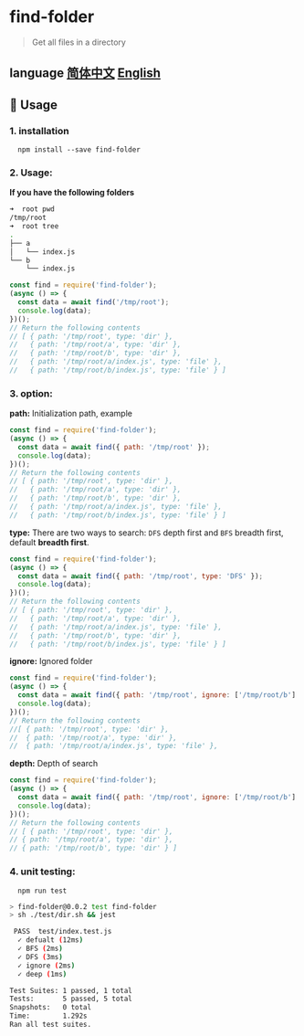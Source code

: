 # find-folder

> Get all files in a directory

## language [简体中文](https://github.com/AfterThreeYears/find-folder/blob/master/README-zh_CN.md.md) [English](https://github.com/AfterThreeYears/find-folder/blob/master/README.md)

## 🚀 Usage

### 1. installation

```shell
  npm install --save find-folder
```

### 2. Usage:

**If you have the following folders**
```sh
➜  root pwd
/tmp/root
➜  root tree
.
├── a
│   └── index.js
└── b
    └── index.js
```

```javascript
const find = require('find-folder');
(async () => {
  const data = await find('/tmp/root');
  console.log(data);
})();
// Return the following contents
// [ { path: '/tmp/root', type: 'dir' },
//   { path: '/tmp/root/a', type: 'dir' },
//   { path: '/tmp/root/b', type: 'dir' },
//   { path: '/tmp/root/a/index.js', type: 'file' },
//   { path: '/tmp/root/b/index.js', type: 'file' } ]
```

### 3. option:

**path:**
Initialization path, example
```javascript
const find = require('find-folder');
(async () => {
  const data = await find({ path: '/tmp/root' });
  console.log(data);
})();
// Return the following contents
// [ { path: '/tmp/root', type: 'dir' },
//   { path: '/tmp/root/a', type: 'dir' },
//   { path: '/tmp/root/b', type: 'dir' },
//   { path: '/tmp/root/a/index.js', type: 'file' },
//   { path: '/tmp/root/b/index.js', type: 'file' } ]
```
**type:**
There are two ways to search: `DFS` depth first and `BFS` breadth first, default **breadth first**.
```javascript
const find = require('find-folder');
(async () => {
  const data = await find({ path: '/tmp/root', type: 'DFS' });
  console.log(data);
})();
// Return the following contents
// [ { path: '/tmp/root', type: 'dir' },
//   { path: '/tmp/root/a', type: 'dir' },
//   { path: '/tmp/root/a/index.js', type: 'file' },
//   { path: '/tmp/root/b', type: 'dir' },
//   { path: '/tmp/root/b/index.js', type: 'file' } ]
```
**ignore:**
Ignored folder
```javascript
const find = require('find-folder');
(async () => {
  const data = await find({ path: '/tmp/root', ignore: ['/tmp/root/b'] });
  console.log(data);
})();
// Return the following contents
//[ { path: '/tmp/root', type: 'dir' },
//  { path: '/tmp/root/a', type: 'dir' },
//  { path: '/tmp/root/a/index.js', type: 'file' },
```

**depth:**
Depth of search
```javascript
const find = require('find-folder');
(async () => {
  const data = await find({ path: '/tmp/root', ignore: ['/tmp/root/b'] });
  console.log(data);
})();
// Return the following contents
// [ { path: '/tmp/root', type: 'dir' },
// { path: '/tmp/root/a', type: 'dir' },
// { path: '/tmp/root/b', type: 'dir' } ]
```

### 4. unit testing:


```shell
  npm run test
```

```sh
> find-folder@0.0.2 test find-folder
> sh ./test/dir.sh && jest

 PASS  test/index.test.js
  ✓ defualt (12ms)
  ✓ BFS (2ms)
  ✓ DFS (3ms)
  ✓ ignore (2ms)
  ✓ deep (1ms)

Test Suites: 1 passed, 1 total
Tests:       5 passed, 5 total
Snapshots:   0 total
Time:        1.292s
Ran all test suites.
```

